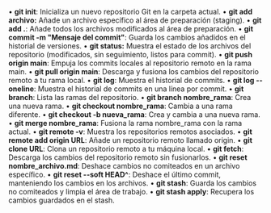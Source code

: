 • **git init**: Inicializa un nuevo repositorio Git en la carpeta actual.
• **git add archivo:** Añade un archivo específico al área de preparación (staging).
• **git add .**: Añade todos los archivos modificados al área de preparación.
• **git commit -m "Mensaje del commit"**: Guarda los cambios añadidos en el historial de versiones.
• **git status:** Muestra el estado de los archivos del repositorio (modificados, sin seguimiento, listos para commit).
• **git push origin main**: Empuja los commits locales al repositorio remoto en la rama main.
• **git pull origin main**: Descarga y fusiona los cambios del repositorio remoto a tu rama local.
• **git log**: Muestra el historial de commits.
• **git log --oneline**: Muestra el historial de commits en una línea por commit.
• **git branch**: Lista las ramas del repositorio.
• **git branch nombre_rama**: Crea una nueva rama.
• **git checkout nombre_rama**: Cambia a una rama diferente.
• **git checkout -b nueva_rama**: Crea y cambia a una nueva rama.
• **git merge nombre_rama**: Fusiona la rama nombre_rama con la rama actual.
• **git remote -v**: Muestra los repositorios remotos asociados.
• **git remote add origin URL**: Añade un repositorio remoto llamado origin.
• **git clone URL**: Clona un repositorio remoto a tu máquina local.
• **git fetch**: Descarga los cambios del repositorio remoto sin fusionarlos.
• **git reset nombre_archivo.md**: Deshace cambios no comiteados en un archivo específico.
• **git reset --soft HEAD^**: Deshace el último commit, manteniendo los cambios en los archivos.
• **git stash**: Guarda los cambios no comiteados y limpia el área de trabajo.
• **git stash apply**: Recupera los cambios guardados en el stash.